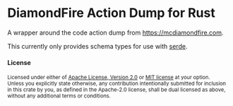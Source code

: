 # DiamondFire Action Dump for Rust
A wrapper around the code action dump from <https://mcdiamondfire.com>.

This currently only provides schema types for use with [serde](https://serde.rs).

#### License

<sup>
Licensed under either of <a href="LICENSE-APACHE">Apache License, Version
2.0</a> or <a href="LICENSE-MIT">MIT license</a> at your option.
</sup>

<br>

<sub>
Unless you explicitly state otherwise, any contribution intentionally submitted
for inclusion in this crate by you, as defined in the Apache-2.0 license, shall
be dual licensed as above, without any additional terms or conditions.
</sub>